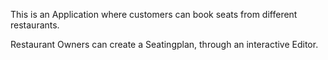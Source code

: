 This is an Application where customers can book seats from different restaurants.

Restaurant Owners can create a Seatingplan, through an interactive Editor.
